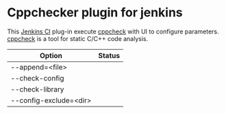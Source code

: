 # Cppchecker plugin for jenkins
This [Jenkins CI](http://jenkins-ci.org/) plug-in execute [cppcheck](http://cppcheck.sourceforge.net/) with UI to configure parameters. [cppcheck](http://cppcheck.sourceforge.net/) is a tool for static C/C++ code analysis.

Option                  | Status
------                  | ------
--append=\<file>        |
--check-config          |
--check-library         |
--config-exclude=\<dir> |
